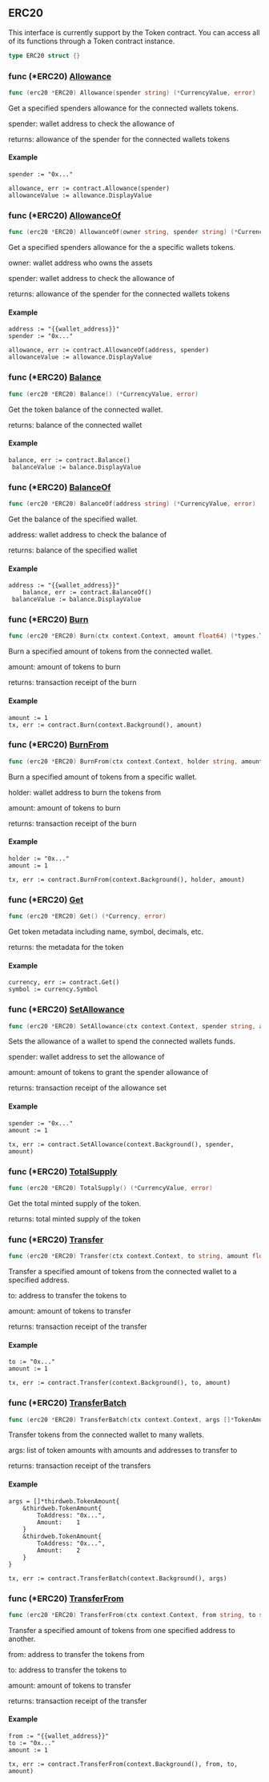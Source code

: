 
## ERC20

This interface is currently support by the Token contract. You can access all of its functions through a Token contract instance.

```go
type ERC20 struct {}
```

### func \(\*ERC20\) [Allowance](<https://github.com/ricebin/go-sdk/blob/main/thirdweb/erc20.go#L104>)

```go
func (erc20 *ERC20) Allowance(spender string) (*CurrencyValue, error)
```

Get a specified spenders allowance for the connected wallets tokens.

spender: wallet address to check the allowance of

returns: allowance of the spender for the connected wallets tokens

#### Example

```
spender := "0x..."

allowance, err := contract.Allowance(spender)
allowanceValue := allowance.DisplayValue
```

### func \(\*ERC20\) [AllowanceOf](<https://github.com/ricebin/go-sdk/blob/main/thirdweb/erc20.go#L123>)

```go
func (erc20 *ERC20) AllowanceOf(owner string, spender string) (*CurrencyValue, error)
```

Get a specified spenders allowance for the a specific wallets tokens.

owner: wallet address who owns the assets

spender: wallet address to check the allowance of

returns: allowance of the spender for the connected wallets tokens

#### Example

```
address := "{{wallet_address}}"
spender := "0x..."

allowance, err := contract.AllowanceOf(address, spender)
allowanceValue := allowance.DisplayValue
```

### func \(\*ERC20\) [Balance](<https://github.com/ricebin/go-sdk/blob/main/thirdweb/erc20.go#L56>)

```go
func (erc20 *ERC20) Balance() (*CurrencyValue, error)
```

Get the token balance of the connected wallet.

returns: balance of the connected wallet

#### Example

```
balance, err := contract.Balance()
 balanceValue := balance.DisplayValue
```

### func \(\*ERC20\) [BalanceOf](<https://github.com/ricebin/go-sdk/blob/main/thirdweb/erc20.go#L71>)

```go
func (erc20 *ERC20) BalanceOf(address string) (*CurrencyValue, error)
```

Get the balance of the specified wallet.

address: wallet address to check the balance of

returns: balance of the specified wallet

#### Example

```
address := "{{wallet_address}}"
	balance, err := contract.BalanceOf()
 balanceValue := balance.DisplayValue
```

### func \(\*ERC20\) [Burn](<https://github.com/ricebin/go-sdk/blob/main/thirdweb/erc20.go#L294>)

```go
func (erc20 *ERC20) Burn(ctx context.Context, amount float64) (*types.Transaction, error)
```

Burn a specified amount of tokens from the connected wallet.

amount: amount of tokens to burn

returns: transaction receipt of the burn

#### Example

```
amount := 1
tx, err := contract.Burn(context.Background(), amount)
```

### func \(\*ERC20\) [BurnFrom](<https://github.com/ricebin/go-sdk/blob/main/thirdweb/erc20.go#L326>)

```go
func (erc20 *ERC20) BurnFrom(ctx context.Context, holder string, amount float64) (*types.Transaction, error)
```

Burn a specified amount of tokens from a specific wallet.

holder: wallet address to burn the tokens from

amount: amount of tokens to burn

returns: transaction receipt of the burn

#### Example

```
holder := "0x..."
amount := 1

tx, err := contract.BurnFrom(context.Background(), holder, amount)
```

### func \(\*ERC20\) [Get](<https://github.com/ricebin/go-sdk/blob/main/thirdweb/erc20.go#L44>)

```go
func (erc20 *ERC20) Get() (*Currency, error)
```

Get token metadata including name, symbol, decimals, etc.

returns: the metadata for the token

#### Example

```
currency, err := contract.Get()
symbol := currency.Symbol
```

### func \(\*ERC20\) [SetAllowance](<https://github.com/ricebin/go-sdk/blob/main/thirdweb/erc20.go#L213>)

```go
func (erc20 *ERC20) SetAllowance(ctx context.Context, spender string, amount float64) (*types.Transaction, error)
```

Sets the allowance of a wallet to spend the connected wallets funds.

spender: wallet address to set the allowance of

amount: amount of tokens to grant the spender allowance of

returns: transaction receipt of the allowance set

#### Example

```
spender := "0x..."
amount := 1

tx, err := contract.SetAllowance(context.Background(), spender, amount)
```

### func \(\*ERC20\) [TotalSupply](<https://github.com/ricebin/go-sdk/blob/main/thirdweb/erc20.go#L83>)

```go
func (erc20 *ERC20) TotalSupply() (*CurrencyValue, error)
```

Get the total minted supply of the token.

returns: total minted supply of the token

### func \(\*ERC20\) [Transfer](<https://github.com/ricebin/go-sdk/blob/main/thirdweb/erc20.go#L146>)

```go
func (erc20 *ERC20) Transfer(ctx context.Context, to string, amount float64) (*types.Transaction, error)
```

Transfer a specified amount of tokens from the connected wallet to a specified address.

to: address to transfer the tokens to

amount: amount of tokens to transfer

returns: transaction receipt of the transfer

#### Example

```
to := "0x..."
amount := 1

tx, err := contract.Transfer(context.Background(), to, amount)
```

### func \(\*ERC20\) [TransferBatch](<https://github.com/ricebin/go-sdk/blob/main/thirdweb/erc20.go#L251>)

```go
func (erc20 *ERC20) TransferBatch(ctx context.Context, args []*TokenAmount) (*types.Transaction, error)
```

Transfer tokens from the connected wallet to many wallets.

args: list of token amounts with amounts and addresses to transfer to

returns: transaction receipt of the transfers

#### Example

```
args = []*thirdweb.TokenAmount{
	&thirdweb.TokenAmount{
		ToAddress: "0x...",
		Amount:    1
	}
	&thirdweb.TokenAmount{
		ToAddress: "0x...",
		Amount:    2
	}
}

tx, err := contract.TransferBatch(context.Background(), args)
```

### func \(\*ERC20\) [TransferFrom](<https://github.com/ricebin/go-sdk/blob/main/thirdweb/erc20.go#L181>)

```go
func (erc20 *ERC20) TransferFrom(ctx context.Context, from string, to string, amount float64) (*types.Transaction, error)
```

Transfer a specified amount of tokens from one specified address to another.

from: address to transfer the tokens from

to: address to transfer the tokens to

amount: amount of tokens to transfer

returns: transaction receipt of the transfer

#### Example

```
from := "{{wallet_address}}"
to := "0x..."
amount := 1

tx, err := contract.TransferFrom(context.Background(), from, to, amount)
```

